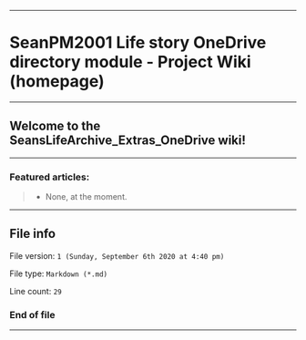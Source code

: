 
***

# SeanPM2001 Life story OneDrive directory module - Project Wiki (homepage)

***

## Welcome to the SeansLifeArchive_Extras_OneDrive wiki!

***

### Featured articles:

> * None, at the moment.

***

## File info

File version: `1 (Sunday, September 6th 2020 at 4:40 pm)`

File type: `Markdown (*.md)`

Line count: `29`

### End of file

***
